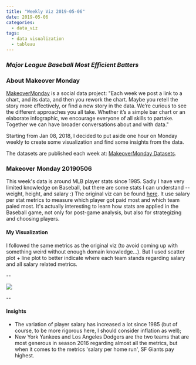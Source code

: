 ```yaml
---
title: "Weekly Viz 2019-05-06"
date: 2019-05-06
categories:
  - data_viz
tags:
  - data visualization
  - tableau
---
```


### *Major League Baseball Most Efficient Batters*


### About Makeover Monday

[MakeoverMonday](http://www.makeovermonday.co.uk/) is a social data project:
"Each week we post a link to a chart, and its data, and then you rework the chart.
Maybe you retell the story more effectively, or find a new story in the data.
We’re curious to see the different approaches you all take. Whether it’s a simple bar chart or an elaborate infographic, we encourage everyone of all skills to partake.
Together we can have broader conversations about and with data."

Starting from Jan 08, 2018, I decided to put aside one hour on Monday weekly to create some visualization and find some insights from the data.

The datasets are published each week at: [MakeoverMonday Datasets](http://www.makeovermonday.co.uk/data/).

### Makeover Monday 20190506

This week's data is around MLB player stats since 1985. Sadly I have very limited knowledge on Baseball, but there are some stats I can understand -- weight, height, and salary :) The original viz can be found [here](https://visual.ly/community/infographic/sports/mlb-hitting-stats-2013). It use salary per stat metrics to measure which player got paid most and which team paied most. It's actually interesting to learn how stats are applied in the Baseball game, not only for post-game analysis, but also for strategizing and choosing players.  

#### My Visualization

I followed the same metrics as the original viz (to avoid coming up with something weird without enough domain knowledge...). But I used scatter plot + line plot to better indicate where each team stands regarding salary and all salary related metrics.  

--  
<div class='tableauPlaceholder' id='viz1557194124241' style='position: relative'>
<noscript><a href='#'>
  <img alt=' ' src='https:&#47;&#47;public.tableau.com&#47;static&#47;images&#47;ma&#47;makeovermonday0506&#47;MLBTeamSalary&#47;1_rss.png' style='border: none' />
</a></noscript>
<object class='tableauViz'  style='display:none;'>
  <param name='host_url' value='https%3A%2F%2Fpublic.tableau.com%2F' />
  <param name='embed_code_version' value='3' /> 
  <param name='site_root' value='' />
  <param name='name' value='makeovermonday0506&#47;MLBTeamSalary' />
  <param name='tabs' value='no' />
  <param name='toolbar' value='yes' />
  <param name='static_image' value='https:&#47;&#47;public.tableau.com&#47;static&#47;images&#47;ma&#47;makeovermonday0506&#47;MLBTeamSalary&#47;1.png' />
  <param name='animate_transition' value='yes' />
  <param name='display_static_image' value='yes' />
  <param name='display_spinner' value='yes' />
  <param name='display_overlay' value='yes' />
  <param name='display_count' value='yes' />
</object></div>              
<script type='text/javascript'>          
  var divElement = document.getElementById('viz1557194124241');       
  var vizElement = divElement.getElementsByTagName('object')[0];        
  vizElement.style.width='800px';vizElement.style.height='627px';       
  var scriptElement = document.createElement('script');                  
  scriptElement.src = 'https://public.tableau.com/javascripts/api/viz_v1.js';    
  vizElement.parentNode.insertBefore(scriptElement, vizElement);              
</script>
  
--  

#### Insights
* The variation of player salary has increased a lot since 1985 (but of course, to be more rigorous here, I should consider inflation as well);   
* New York Yankees and Los Angeles Dodgers are the two teams that are most generous in season 2016 regarding almost all the metrics, but when it comes to the metrics 'salary per home run', SF Giants pay highest.  

